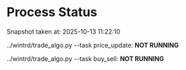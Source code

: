 # Process Status

Snapshot taken at: 2025-10-13 11:22:10

../wintrd/trade_algo.py --task price_update: **NOT RUNNING**

../wintrd/trade_algo.py --task buy_sell: **NOT RUNNING**

